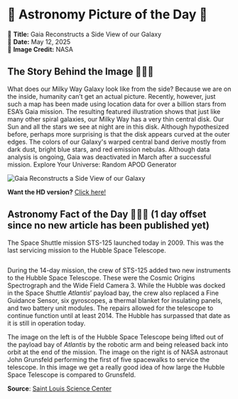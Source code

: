 # 🌌 Astronomy Picture of the Day 🌌
🔭 **Title:** Gaia Reconstructs a Side View of our Galaxy  
📅 **Date:** May 12, 2025  
📸 **Image Credit:** NASA  

## The Story Behind the Image 🧑‍🚀🔭
What does our Milky Way Galaxy look like from the side? Because we are on the inside, humanity can’t get an actual picture. Recently, however, just such a map has been made using location data for over a billion stars from ESA’s Gaia mission. The resulting featured illustration shows that just like many other spiral galaxies, our Milky Way has a very thin central disk. Our Sun and all the stars we see at night are in this disk. Although hypothesized before, perhaps more surprising is that the disk appears curved at the outer edges. The colors of our Galaxy's warped central band derive mostly from dark dust, bright blue stars, and red emission nebulas. Although data analysis is ongoing, Gaia was deactivated in March after a successful mission.   Explore Your Universe: Random APOD Generator

![Gaia Reconstructs a Side View of our Galaxy](https://apod.nasa.gov/apod/image/2505/MilkyWaySide_Gaia_960.jpg)

**Want the HD version?** [Click here!](https://apod.nasa.gov/apod/image/2505/MilkyWaySide_Gaia_5000.jpg)

## Astronomy Fact of the Day 👩‍🚀🚀 (1 day offset since no new article has been published yet)
<p>The Space Shuttle mission STS-125 launched today in 2009. This was the last servicing mission to the Hubble Space Telescope.</p>
<p><img src="https://www.slsc.org/wp-content/uploads/2025/05/may-11.jpg" alt=""/></p>
<p>During the 14-day mission, the crew of STS-125 added two new instruments to the Hubble Space Telescope. These were the Cosmic Origins Spectrograph and the Wide Field Camera 3. While the Hubble was docked in the Space Shuttle <i>Atlantis</i>’ payload bay, the crew also replaced a Fine Guidance Sensor, six gyroscopes, a thermal blanket for insulating panels, and two battery unit modules. The repairs allowed for the telescope to continue function until at least 2014. The Hubble has surpassed that date as it is still in operation today.</p>
<p>The image on the left is of the Hubble Space Telescope being lifted out of the payload bay of <i>Atlantis</i> by the robotic arm and being released back into orbit at the end of the mission. The image on the right is of NASA astronaut John Grunsfeld performing the first of five spacewalks to service the telescope. In this image we get a really good idea of how large the Hubble Space Telescope is compared to Grunsfeld.</p>

**Source**: [Saint Louis Science Center](https://www.slsc.org/astronomy-fact-of-the-day-may-11-2025/)
